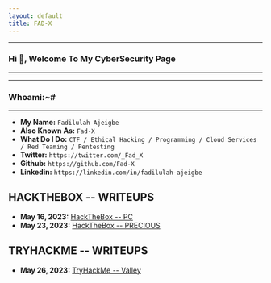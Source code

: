 ```yaml
---
layout: default
title: FAD-X
---
```

* * *
### Hi 👋, Welcome To My CyberSecurity Page
* * *

* * *
### Whoami:~#
* * *

- **My Name:**    `Fadilulah Ajeigbe`
- **Also Known As:** `Fad-X`
- **What Do I Do:**  `CTF / Ethical Hacking / Programming / Cloud Services / Red Teaming / Pentesting `
- **Twitter:** `https://twitter.com/_Fad_X`
- **Github:** `https://github.com/Fad-X`
- **Linkedin:** `https://linkedin.com/in/fadilulah-ajeigbe`


## **HACKTHEBOX -- WRITEUPS**
- **May 16, 2023:** [HackTheBox -- PC](https://github.com/Fad-X/Write-Up/blob/main/htb/PC/Hack%20The%20Box%20PC%20384d9e92dc2a4799b60ea6bb3dea9892.md)
- **May 23, 2023:** [HackTheBox -- PRECIOUS](https://github.com/Fad-X/Write-Up/blob/main/htb/precious/Hack%20The%20Box%20Precious%20fec6cf67dcae43dfb0f8276daf44ef77.md)
## **TRYHACKME -- WRITEUPS**
- **May 26, 2023:** [TryHackMe -- Valley](https://github.com/Fad-X/Write-Up/blob/main/thm/Valley/TRYHACKME%20Valley%20b8efeb18d0f14105a88e7ce8374ac0e4.md)
